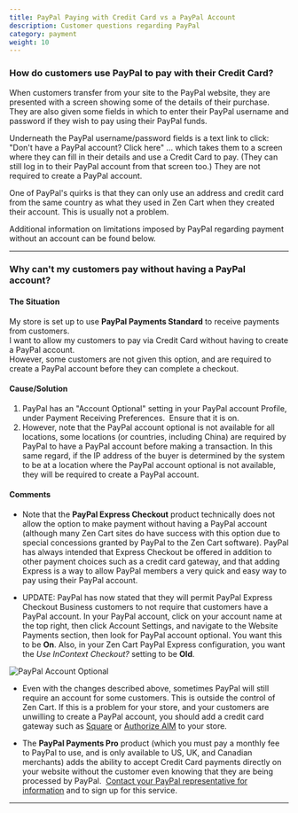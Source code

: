 ```yaml
---
title: PayPal Paying with Credit Card vs a PayPal Account
description: Customer questions regarding PayPal
category: payment 
weight: 10
---
```


### How do customers use PayPal to pay with their Credit Card?

When customers transfer from your site to the PayPal website, they are presented with a screen showing some of the details of their purchase.
They are also given some fields in which to enter their PayPal username and password if they wish to pay using their PayPal funds.

Underneath the PayPal username/password fields is a text link to click: "Don't have a PayPal account? Click here" ... which takes them to a screen where they can fill in their details and use a Credit Card to pay. (They can still log in to their PayPal account from that screen too.)  They are not required to create a PayPal account. 

One of PayPal's quirks is that they can only use an address and credit card from the same country as what they used in Zen Cart when they created their account. This is usually not a problem.

Additional information on limitations imposed by PayPal regarding payment without an account can be found below.

---
### Why can't my customers pay without having a PayPal account?

#### The Situation

My store is set up to use **PayPal Payments Standard** to receive payments from customers.  
I want to allow my customers to pay via Credit Card without having to create a PayPal account.  
However, some customers are not given this option, and are required to create a PayPal account before they can complete a checkout.  

#### Cause/Solution

1.  PayPal has an "Account Optional" setting in your PayPal account Profile, under Payment Receiving Preferences.  Ensure that it is on.
2.  However, note that the PayPal account optional is not available for all locations, some locations (or countries, including China) are required by PayPal to have a PayPal account before making a transaction. In this same regard, if the IP address of the buyer is determined by the system to be at a location where the PayPal account optional is not available, they will be required to create a PayPal account.

#### Comments

*   Note that the **PayPal Express Checkout** product technically does not allow the option to make payment without having a PayPal account (although many Zen Cart sites do have success with this option due to special concessions granted by PayPal to the Zen Cart software). PayPal has always intended that Express Checkout be offered in addition to other payment choices such as a credit card gateway, and that adding Express is a way to allow PayPal members a very quick and easy way to pay using their PayPal account.  

*   UPDATE: PayPal has now stated that they will permit PayPal Express Checkout Business customers to not require that customers have a PayPal account.  In your PayPal account, click on your account name at the top right, then click Account Settings, and navigate to the Website Payments section, then look for PayPal account optional.  You want this to be **On**.  Also, in your Zen Cart PayPal Express configuration, you want the *Use InContext Checkout?* setting to be **Old**.

![PayPal Account Optional](/images/paypal_account_optional.png)

* Even with the changes described above, sometimes PayPal will still require an account for some customers.  This is outside the control of Zen Cart.  If this is a problem for your store, and your customers are unwilling to create a PayPal account, you should add a credit card gateway such as [Square](/user/payment/square/) or [Authorize AIM](/user/payment/authorizenet_aim/) to your store. 

*   The **PayPal Payments Pro** product (which you must pay a monthly fee to PayPal to use, and is only available to US, UK, and Canadian merchants) adds the ability to accept Credit Card payments directly on your website without the customer even knowing that they are being processed by PayPal.  [Contact your PayPal representative for information](https://www.zen-cart.com/partners/paypal) and to sign up for this service.


--- 
